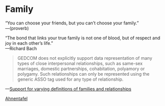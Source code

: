 # Family

“You can choose your friends, but you can’t choose your family.”  
—(proverb)

“The bond that links your true family is not one of blood, but of respect and joy in each other’s life.”  
—Richard Bach

> GEDCOM does not explicitly support data representation of many types of close interpersonal relationships,
> such as same-sex marriages, domestic partnerships, cohabitation, polyamory or polygamy. Such relationships
> can only be represented using the generic ASSO tag used for any type of relationship.

—[Support for varying definitions of families and relationships](https://en.wikipedia.org/wiki/GEDCOM#Support_for_varying_definitions_of_families_and_relationships)

[Ahnentafel](https://en.wikipedia.org/wiki/Ahnentafel)
